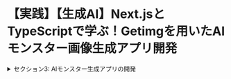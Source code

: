 # 【実践】【生成AI】Next.jsとTypeScriptで学ぶ！Getimgを用いたAIモンスター画像生成アプリ開発
<details>
<summary> セクション3: AIモンスター生成アプリの開発 </summary>

| NO | 内容 |
| ---- | ---- |
| 5. | ホーム画面のスタイルを整える |
<!-- | 6. | 入力フォームの作成 |
| 7. | Getimg.aiに関して |
| 8. | Getimg.aiのapi keyを取得する |
| 9. | インプットフォームの入力内容を元にapiを叩き、返却された画像を表示する |
| 10. | 画像生成中にローディング画面を表示する |
| 11. | 【補足】画像生成時のテキストが抜けていた件に関して |
| 12. | 画像を生成するボタンのテキストを生成後と生成前で変更する |
| 13. | 生成した画像をX（旧Twitter）で共有できるようにする | -->

</details>
